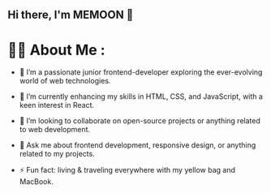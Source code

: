 ## Hi there, I'm MEMOON 👋

# 👨‍💻 About Me :

- 🔭 I’m a passionate junior frontend-developer exploring the ever-evolving world of web technologies.

- 🌱 I’m currently enhancing my skills in HTML, CSS, and JavaScript, with a keen interest in React.

- 👯 I’m looking to collaborate on open-source projects or anything related to web development.

- 💬 Ask me about frontend development, responsive design, or anything related to my projects.

- ⚡ Fun fact: living & traveling everywhere with my yellow bag and MacBook.
